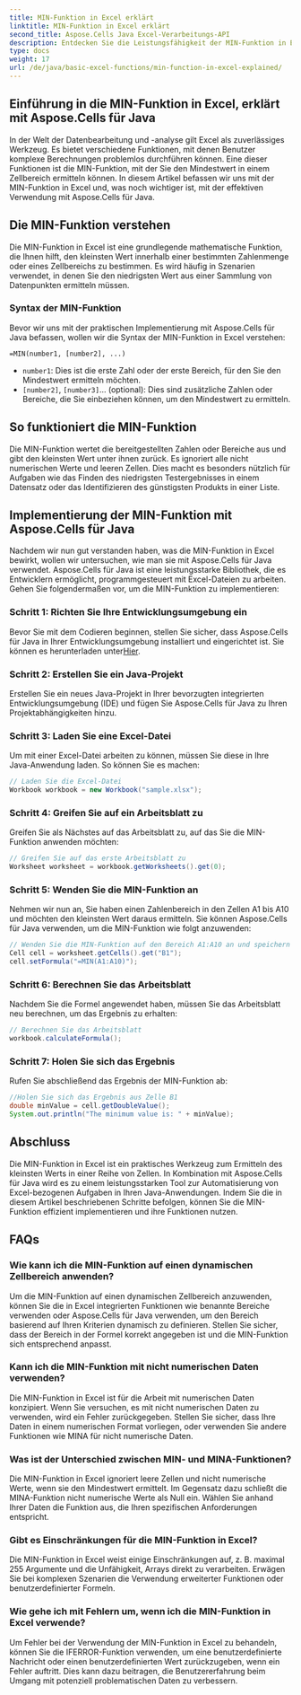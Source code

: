 ```yaml
---
title: MIN-Funktion in Excel erklärt
linktitle: MIN-Funktion in Excel erklärt
second_title: Aspose.Cells Java Excel-Verarbeitungs-API
description: Entdecken Sie die Leistungsfähigkeit der MIN-Funktion in Excel mit Aspose.Cells für Java. Lernen Sie, mühelos Mindestwerte zu finden.
type: docs
weight: 17
url: /de/java/basic-excel-functions/min-function-in-excel-explained/
---
```


## Einführung in die MIN-Funktion in Excel, erklärt mit Aspose.Cells für Java

In der Welt der Datenbearbeitung und -analyse gilt Excel als zuverlässiges Werkzeug. Es bietet verschiedene Funktionen, mit denen Benutzer komplexe Berechnungen problemlos durchführen können. Eine dieser Funktionen ist die MIN-Funktion, mit der Sie den Mindestwert in einem Zellbereich ermitteln können. In diesem Artikel befassen wir uns mit der MIN-Funktion in Excel und, was noch wichtiger ist, mit der effektiven Verwendung mit Aspose.Cells für Java.

## Die MIN-Funktion verstehen

Die MIN-Funktion in Excel ist eine grundlegende mathematische Funktion, die Ihnen hilft, den kleinsten Wert innerhalb einer bestimmten Zahlenmenge oder eines Zellbereichs zu bestimmen. Es wird häufig in Szenarien verwendet, in denen Sie den niedrigsten Wert aus einer Sammlung von Datenpunkten ermitteln müssen.

### Syntax der MIN-Funktion

Bevor wir uns mit der praktischen Implementierung mit Aspose.Cells für Java befassen, wollen wir die Syntax der MIN-Funktion in Excel verstehen:

```
=MIN(number1, [number2], ...)
```

- `number1`: Dies ist die erste Zahl oder der erste Bereich, für den Sie den Mindestwert ermitteln möchten.
- `[number2]`, `[number3]`... (optional): Dies sind zusätzliche Zahlen oder Bereiche, die Sie einbeziehen können, um den Mindestwert zu ermitteln.

## So funktioniert die MIN-Funktion

Die MIN-Funktion wertet die bereitgestellten Zahlen oder Bereiche aus und gibt den kleinsten Wert unter ihnen zurück. Es ignoriert alle nicht numerischen Werte und leeren Zellen. Dies macht es besonders nützlich für Aufgaben wie das Finden des niedrigsten Testergebnisses in einem Datensatz oder das Identifizieren des günstigsten Produkts in einer Liste.

## Implementierung der MIN-Funktion mit Aspose.Cells für Java

Nachdem wir nun gut verstanden haben, was die MIN-Funktion in Excel bewirkt, wollen wir untersuchen, wie man sie mit Aspose.Cells für Java verwendet. Aspose.Cells für Java ist eine leistungsstarke Bibliothek, die es Entwicklern ermöglicht, programmgesteuert mit Excel-Dateien zu arbeiten. Gehen Sie folgendermaßen vor, um die MIN-Funktion zu implementieren:

### Schritt 1: Richten Sie Ihre Entwicklungsumgebung ein

 Bevor Sie mit dem Codieren beginnen, stellen Sie sicher, dass Aspose.Cells für Java in Ihrer Entwicklungsumgebung installiert und eingerichtet ist. Sie können es herunterladen unter[Hier](https://releases.aspose.com/cells/java/).

### Schritt 2: Erstellen Sie ein Java-Projekt

Erstellen Sie ein neues Java-Projekt in Ihrer bevorzugten integrierten Entwicklungsumgebung (IDE) und fügen Sie Aspose.Cells für Java zu Ihren Projektabhängigkeiten hinzu.

### Schritt 3: Laden Sie eine Excel-Datei

Um mit einer Excel-Datei arbeiten zu können, müssen Sie diese in Ihre Java-Anwendung laden. So können Sie es machen:

```java
// Laden Sie die Excel-Datei
Workbook workbook = new Workbook("sample.xlsx");
```

### Schritt 4: Greifen Sie auf ein Arbeitsblatt zu

Greifen Sie als Nächstes auf das Arbeitsblatt zu, auf das Sie die MIN-Funktion anwenden möchten:

```java
// Greifen Sie auf das erste Arbeitsblatt zu
Worksheet worksheet = workbook.getWorksheets().get(0);
```

### Schritt 5: Wenden Sie die MIN-Funktion an

Nehmen wir nun an, Sie haben einen Zahlenbereich in den Zellen A1 bis A10 und möchten den kleinsten Wert daraus ermitteln. Sie können Aspose.Cells für Java verwenden, um die MIN-Funktion wie folgt anzuwenden:

```java
// Wenden Sie die MIN-Funktion auf den Bereich A1:A10 an und speichern Sie das Ergebnis in Zelle B1
Cell cell = worksheet.getCells().get("B1");
cell.setFormula("=MIN(A1:A10)");
```

### Schritt 6: Berechnen Sie das Arbeitsblatt

Nachdem Sie die Formel angewendet haben, müssen Sie das Arbeitsblatt neu berechnen, um das Ergebnis zu erhalten:

```java
// Berechnen Sie das Arbeitsblatt
workbook.calculateFormula();
```

### Schritt 7: Holen Sie sich das Ergebnis

Rufen Sie abschließend das Ergebnis der MIN-Funktion ab:

```java
//Holen Sie sich das Ergebnis aus Zelle B1
double minValue = cell.getDoubleValue();
System.out.println("The minimum value is: " + minValue);
```

## Abschluss

Die MIN-Funktion in Excel ist ein praktisches Werkzeug zum Ermitteln des kleinsten Werts in einer Reihe von Zellen. In Kombination mit Aspose.Cells für Java wird es zu einem leistungsstarken Tool zur Automatisierung von Excel-bezogenen Aufgaben in Ihren Java-Anwendungen. Indem Sie die in diesem Artikel beschriebenen Schritte befolgen, können Sie die MIN-Funktion effizient implementieren und ihre Funktionen nutzen.

## FAQs

### Wie kann ich die MIN-Funktion auf einen dynamischen Zellbereich anwenden?

Um die MIN-Funktion auf einen dynamischen Zellbereich anzuwenden, können Sie die in Excel integrierten Funktionen wie benannte Bereiche verwenden oder Aspose.Cells für Java verwenden, um den Bereich basierend auf Ihren Kriterien dynamisch zu definieren. Stellen Sie sicher, dass der Bereich in der Formel korrekt angegeben ist und die MIN-Funktion sich entsprechend anpasst.

### Kann ich die MIN-Funktion mit nicht numerischen Daten verwenden?

Die MIN-Funktion in Excel ist für die Arbeit mit numerischen Daten konzipiert. Wenn Sie versuchen, es mit nicht numerischen Daten zu verwenden, wird ein Fehler zurückgegeben. Stellen Sie sicher, dass Ihre Daten in einem numerischen Format vorliegen, oder verwenden Sie andere Funktionen wie MINA für nicht numerische Daten.

### Was ist der Unterschied zwischen MIN- und MINA-Funktionen?

Die MIN-Funktion in Excel ignoriert leere Zellen und nicht numerische Werte, wenn sie den Mindestwert ermittelt. Im Gegensatz dazu schließt die MINA-Funktion nicht numerische Werte als Null ein. Wählen Sie anhand Ihrer Daten die Funktion aus, die Ihren spezifischen Anforderungen entspricht.

### Gibt es Einschränkungen für die MIN-Funktion in Excel?

Die MIN-Funktion in Excel weist einige Einschränkungen auf, z. B. maximal 255 Argumente und die Unfähigkeit, Arrays direkt zu verarbeiten. Erwägen Sie bei komplexen Szenarien die Verwendung erweiterter Funktionen oder benutzerdefinierter Formeln.

### Wie gehe ich mit Fehlern um, wenn ich die MIN-Funktion in Excel verwende?

Um Fehler bei der Verwendung der MIN-Funktion in Excel zu behandeln, können Sie die IFERROR-Funktion verwenden, um eine benutzerdefinierte Nachricht oder einen benutzerdefinierten Wert zurückzugeben, wenn ein Fehler auftritt. Dies kann dazu beitragen, die Benutzererfahrung beim Umgang mit potenziell problematischen Daten zu verbessern.